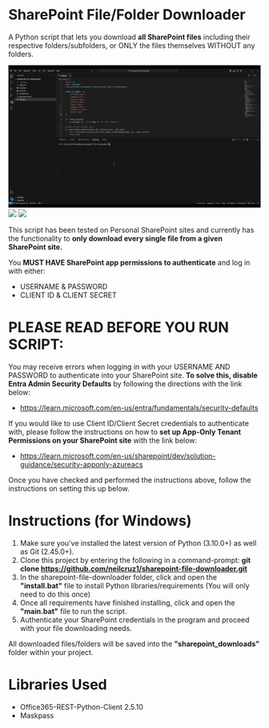 # SharePoint File/Folder Downloader
A Python script that lets you download **all SharePoint files** including their respective folders/subfolders, or ONLY the files themselves WITHOUT any folders.

![](https://github.com/neilcruz1/sharepoint-file-downloader/blob/main/login.gif)
![](https://github.com/neilcruz1/sharepoint-file-downloader/blob/main/download-files-with-file-structure.gif)
![](https://github.com/neilcruz1/sharepoint-file-downloader/blob/main/download-files-without-file-structure.gif)


This script has been tested on Personal SharePoint sites and currently has the functionality to **only download every single file from a given SharePoint site.**

You **MUST HAVE SharePoint app permissions to authenticate** and log in with either:
* USERNAME & PASSWORD
* CLIENT ID & CLIENT SECRET

# PLEASE READ BEFORE YOU RUN SCRIPT:
You may receive errors when logging in with your USERNAME AND PASSWORD to authenticate into your SharePoint site. 
**To solve this, disable Entra Admin Security Defaults** by following the directions with the link below:
* https://learn.microsoft.com/en-us/entra/fundamentals/security-defaults

If you would like to use Client ID/Client Secret credentials to authenticate with, 
please follow the instructions on how to **set up App-Only Tenant Permissions on your SharePoint site** with the link below: 
* https://learn.microsoft.com/en-us/sharepoint/dev/solution-guidance/security-apponly-azureacs

Once you have checked and performed the instructions above, follow the instructions on setting this up below.

# Instructions (for Windows)
1. Make sure you've installed the latest version of Python (3.10.0+) as well as Git (2.45.0+).
2. Clone this project by entering the following in a command-prompt: **git clone https://github.com/neilcruz1/sharepoint-file-downloader.git**
3. In the sharepoint-file-downloader folder, click and open the **"install.bat"** file to install Python libraries/requirements (You will only need to do this once)
5. Once all requirements have finished installing, click and open the **"main.bat"** file to run the script.
6. Authenticate your SharePoint credentials in the program and proceed with your file downloading needs. 

All downloaded files/folders will be saved into the **"sharepoint_downloads"** folder within your project. 

# Libraries Used
* Office365-REST-Python-Client 2.5.10
* Maskpass


